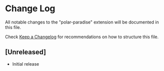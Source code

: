 # Change Log

All notable changes to the "polar-paradise" extension will be documented in this file.

Check [Keep a Changelog](http://keepachangelog.com/) for recommendations on how to structure this file.

## [Unreleased]

- Initial release
